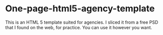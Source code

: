 # One-page-html5-agency-template

This is an HTML 5 template suited for agencies. I sliced it from a free PSD that I found on the web, for practice.
You can use it however you want.
